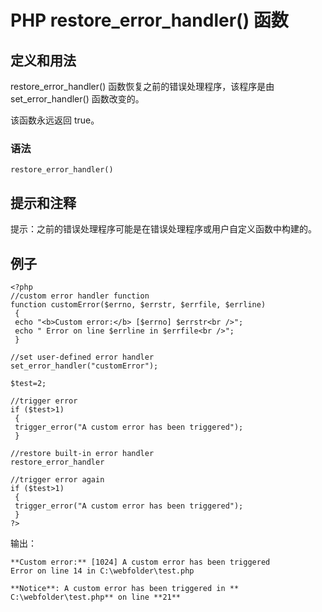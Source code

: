 # PHP restore_error_handler() 函数



## 定义和用法

restore_error_handler() 函数恢复之前的错误处理程序，该程序是由 set_error_handler() 函数改变的。

该函数永远返回 true。

### 语法

```
restore_error_handler()
```

## 提示和注释

提示：之前的错误处理程序可能是在错误处理程序或用户自定义函数中构建的。

## 例子

```
<?php
//custom error handler function
function customError($errno, $errstr, $errfile, $errline)
 { 
 echo "<b>Custom error:</b> [$errno] $errstr<br />";
 echo " Error on line $errline in $errfile<br />";
 }

//set user-defined error handler
set_error_handler("customError");

$test=2;

//trigger error
if ($test>1)
 {
 trigger_error("A custom error has been triggered");
 }

//restore built-in error handler
restore_error_handler

//trigger error again
if ($test>1)
 {
 trigger_error("A custom error has been triggered");
 }
?>
```

输出：

```
**Custom error:** [1024] A custom error has been triggered
Error on line 14 in C:\webfolder\test.php

**Notice**: A custom error has been triggered in **
C:\webfolder\test.php** on line **21**
```




